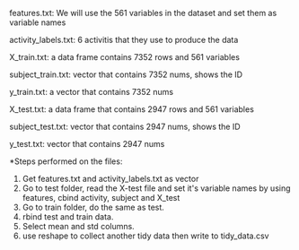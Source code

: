 features.txt: We will use the 561 variables in the dataset and set them as variable names

activity_labels.txt:  6 activitis that they use to produce the data

X_train.txt: a data frame contains 7352 rows and 561 variables

subject_train.txt: vector that contains 7352 nums, shows the ID

y_train.txt: a vector that contains 7352 nums

X_test.txt:  a data frame that contains 2947 rows and 561 variables

subject_test.txt:  vector that contains 2947 nums, shows the ID

y_test.txt:  vector that contains 2947 nums

*Steps performed on the files: 

1. Get features.txt and activity_labels.txt as vector
2. Go to test folder, read the X-test file and set it's variable names by using features, cbind activity, subject and X_test
3. Go to train folder, do the same as test.
4. rbind test and train data.
5. Select mean and std columns.
6. use reshape to collect another tidy data then write to tidy_data.csv
